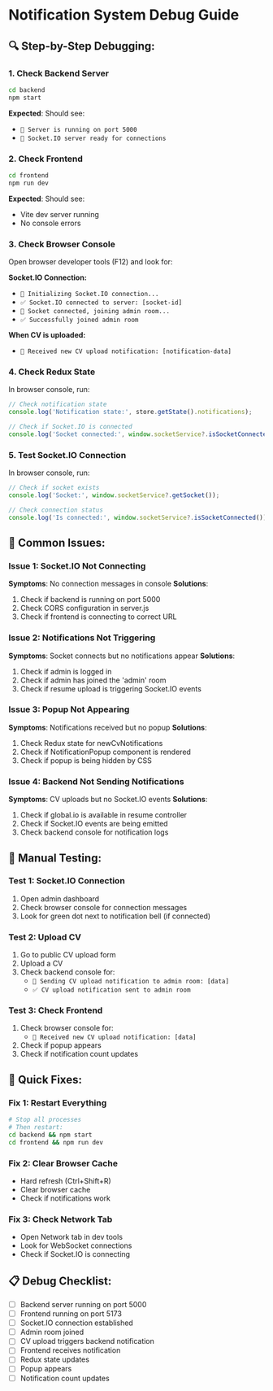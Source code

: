 # Notification System Debug Guide

## 🔍 **Step-by-Step Debugging:**

### **1. Check Backend Server**
```bash
cd backend
npm start
```
**Expected**: Should see:
- `🚀 Server is running on port 5000`
- `🔌 Socket.IO server ready for connections`

### **2. Check Frontend**
```bash
cd frontend
npm run dev
```
**Expected**: Should see:
- Vite dev server running
- No console errors

### **3. Check Browser Console**
Open browser developer tools (F12) and look for:

**Socket.IO Connection:**
- `🔌 Initializing Socket.IO connection...`
- `✅ Socket.IO connected to server: [socket-id]`
- `🔌 Socket connected, joining admin room...`
- `✅ Successfully joined admin room`

**When CV is uploaded:**
- `🔔 Received new CV upload notification: [notification-data]`

### **4. Check Redux State**
In browser console, run:
```javascript
// Check notification state
console.log('Notification state:', store.getState().notifications);

// Check if Socket.IO is connected
console.log('Socket connected:', window.socketService?.isSocketConnected());
```

### **5. Test Socket.IO Connection**
In browser console, run:
```javascript
// Check if socket exists
console.log('Socket:', window.socketService?.getSocket());

// Check connection status
console.log('Is connected:', window.socketService?.isSocketConnected());
```

## 🐛 **Common Issues:**

### **Issue 1: Socket.IO Not Connecting**
**Symptoms**: No connection messages in console
**Solutions**:
1. Check if backend is running on port 5000
2. Check CORS configuration in server.js
3. Check if frontend is connecting to correct URL

### **Issue 2: Notifications Not Triggering**
**Symptoms**: Socket connects but no notifications appear
**Solutions**:
1. Check if admin is logged in
2. Check if admin has joined the 'admin' room
3. Check if resume upload is triggering Socket.IO events

### **Issue 3: Popup Not Appearing**
**Symptoms**: Notifications received but no popup
**Solutions**:
1. Check Redux state for newCvNotifications
2. Check if NotificationPopup component is rendered
3. Check if popup is being hidden by CSS

### **Issue 4: Backend Not Sending Notifications**
**Symptoms**: CV uploads but no Socket.IO events
**Solutions**:
1. Check if global.io is available in resume controller
2. Check if Socket.IO events are being emitted
3. Check backend console for notification logs

## 🧪 **Manual Testing:**

### **Test 1: Socket.IO Connection**
1. Open admin dashboard
2. Check browser console for connection messages
3. Look for green dot next to notification bell (if connected)

### **Test 2: Upload CV**
1. Go to public CV upload form
2. Upload a CV
3. Check backend console for:
   - `🔔 Sending CV upload notification to admin room: [data]`
   - `✅ CV upload notification sent to admin room`

### **Test 3: Check Frontend**
1. Check browser console for:
   - `🔔 Received new CV upload notification: [data]`
2. Check if popup appears
3. Check if notification count updates

## 🔧 **Quick Fixes:**

### **Fix 1: Restart Everything**
```bash
# Stop all processes
# Then restart:
cd backend && npm start
cd frontend && npm run dev
```

### **Fix 2: Clear Browser Cache**
- Hard refresh (Ctrl+Shift+R)
- Clear browser cache
- Check if notifications work

### **Fix 3: Check Network Tab**
- Open Network tab in dev tools
- Look for WebSocket connections
- Check if Socket.IO is connecting

## 📋 **Debug Checklist:**

- [ ] Backend server running on port 5000
- [ ] Frontend running on port 5173
- [ ] Socket.IO connection established
- [ ] Admin room joined
- [ ] CV upload triggers backend notification
- [ ] Frontend receives notification
- [ ] Redux state updates
- [ ] Popup appears
- [ ] Notification count updates
